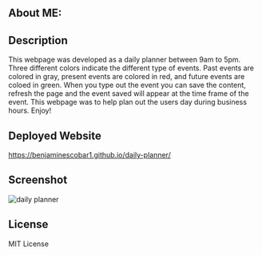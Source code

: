 ## About ME:
## Description
This webpage was developed as a daily planner between 9am to 5pm. Three different colors indicate the different type of events. Past events are colored in gray, present events are colored in red, and future events are coloed in green. When you type out the event you can save the content, refresh the page and the event saved will appear at the time frame of the event. This webpage was to help plan out the users day during business hours. Enjoy!


## Deployed Website
https://benjaminescobar1.github.io/daily-planner/

## Screenshot

![daily planner](https://github.com/benjaminescobar1/daily-planner/assets/135399618/e03613cf-eb6e-42f9-a342-65b1ef63fb16)



## License

MIT License
